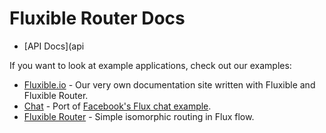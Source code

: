 # Fluxible Router Docs

 * [API Docs](api

If you want to look at example applications, check out our examples:

 - [Fluxible.io](https://github.com/yahoo/fluxible.io) - Our very own documentation site written with Fluxible and Fluxible Router.
 - [Chat](https://github.com/yahoo/flux-examples/tree/master/chat) - Port of [Facebook's Flux chat example](https://github.com/facebook/flux/tree/master/examples/).
 - [Fluxible Router](https://github.com/yahoo/flux-examples/tree/master/fluxible-router) - Simple isomorphic routing in Flux flow.
 
